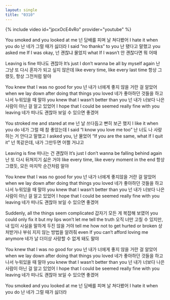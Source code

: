 ```yaml
---
layout: single
title: "0310"
---
```


{% include video id="jpcxOcE4vRo" provider="youtube" %}

You smoked and you looked at me
넌 담배를 피며 날 쳐다봤어
I hate it when you do
난 네가 그럴 때가 싫더라
I said “no thanks” to you
난 됐다고 말했고
you asked me If I was okay,
넌 괜찮냐 물었지
what If I wasn’t
안 괜찮다면 뭐 어때

Leaving is fine
떠나도 괜찮아
It’s just I don’t wanna be all by myself again
난 그냥 또 다시 혼자가 되고 싶지 않은데
like every time, like every last time
항상 그랬듯, 항상 그전처럼 말야

You knew that I was no good for you
넌 내가 너에게 좋지 않을 거란 걸 알았어
when we lay down after doing that things you loved
네가 좋아하던 것들을 하고나서 누워있을 때 말야
you knew that I wasn’t better than you
넌 내가 너보다 나은 사람이 아닌 걸 알고 있었어
I hope that I could be seemed really fine with you leaving
네가 떠나도 괜찮아 보일 수 있으면 좋겠어


You stroked me and stared at me
넌 날 쓰다듬고 빤히 보곤 했지
I like it when you do
네가 그럴 때 참 좋았는데
I said “I know you love me too”
난 너도 나 사랑하는 거 안다고 말했고
I asked you,
난 물었어
“If you are the same, what If I quit it”
넌 똑같은데, 내가 그만두면 어쩔 거냐고

Leaving is fine
떠나는 건 괜찮아
It’s just I don’t wanna be falling behind again
난 또 다시 뒤쳐지기 싫은 거야
like every time, like every moment in the end
항상 그랬듯, 모든 마지막 순간처럼 말야


You knew that I was no good for you
넌 내가 너에게 좋지않을 거란 걸 알았어
when we lay down after doing that things you loved
네가 좋아하던 것들을 하고나서 누워있을 때 말야
you knew that I wasn’t better than you
넌 내가 너보다 나은 사람이 아닌 걸 알고 있었어
I hope that I could be seemed really fine with you leaving
네가 떠나도 괜찮아 보일 수 있으면 좋겠어


Suddenly, all the things seem complicated
갑자기 모든 게 복잡해 보였어
you could only fix it but my lips won’t let me tell the truth
오직 너만 고칠 수 있지만, 내 입이 사실을 말하게 두진 않을 거야
tell me how not to get hurted or broken
상처받거나 부숴 지지 않는 방법을 알려줘
even If you can’t afford loving me anymore
네가 날 더이상 사랑할 수 없게 돼도 말야


You knew that I was no good for you
넌 내가 너에게 좋지 않을 거란 걸 알았어
when we lay down after doing that things you loved
네가 좋아하던 것들을 하고나서 누워있을 때 말야
you knew that I wasn’t better than you
넌 내가 너보다 나은 사람이 아닌 걸 알고 있었어
I hope that I could be seemed really fine with you leaving
네가 떠나도 괜찮아 보일 수 있으면 좋겠어

You smoked and you looked at me
넌 담배를 피며 날 쳐다봤어
I hate it when you do
난 네가 그럴 때가 싫더라
